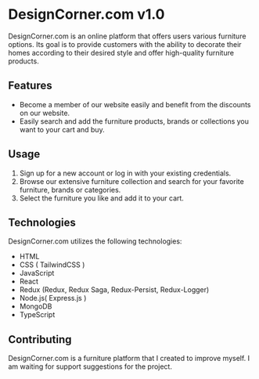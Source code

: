 
# DesignCorner.com  v1.0

DesignCorner.com is an online platform that offers users various furniture options. Its goal is to provide customers with the ability to decorate their homes according to their desired style and offer high-quality furniture products.

## Features

- Become a member of our website easily and benefit from the discounts on our website.
- Easily search and add the furniture products, brands or collections you want to your cart and buy.

## Usage

1. Sign up for a new account or log in with your existing credentials.
2.   Browse our extensive furniture collection and search for your favorite furniture, brands or categories.
3. Select the furniture you like and add it to your cart.

## Technologies

DesignCorner.com utilizes the following technologies:

- HTML
- CSS ( TailwindCSS )
- JavaScript
- React
- Redux (Redux, Redux Saga, Redux-Persist, Redux-Logger) 
- Node.js( Express.js )
- MongoDB
- TypeScript


## Contributing

DesignCorner.com is a furniture platform that I created to improve myself. I am waiting for support suggestions for the project.

